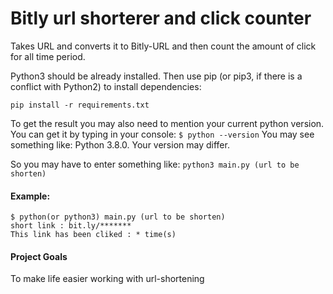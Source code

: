 
# Bitly url shorterer and click counter #

Takes URL and converts it to Bitly-URL and then count the amount of click for all time period.

Python3 should be already installed. Then use pip (or pip3, if there is a conflict with Python2) to install dependencies:

```pip install -r requirements.txt```


To get the result you may also need to mention your current python version.
You can get it by typing in your console:
 ```$ python --version``` You may see something like: Python 3.8.0.
Your version may differ.

So you may have to enter something like:
```python3 main.py (url to be shorten) ```


#### Example: 
```
$ python(or python3) main.py (url to be shorten) 
short link : bit.ly/*******
This link has been cliked : * time(s) 
``` 

#### Project Goals
To make life easier working with url-shortening 